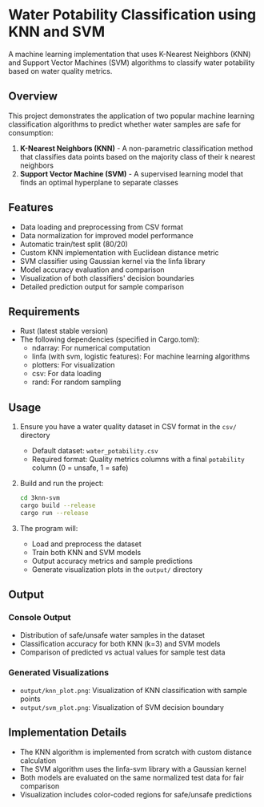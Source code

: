 # Water Potability Classification using KNN and SVM

A machine learning implementation that uses K-Nearest Neighbors (KNN) and Support Vector Machines (SVM) algorithms to classify water potability based on water quality metrics.

## Overview

This project demonstrates the application of two popular machine learning classification algorithms to predict whether water samples are safe for consumption:

1. **K-Nearest Neighbors (KNN)** - A non-parametric classification method that classifies data points based on the majority class of their k nearest neighbors
2. **Support Vector Machine (SVM)** - A supervised learning model that finds an optimal hyperplane to separate classes

## Features

- Data loading and preprocessing from CSV format
- Data normalization for improved model performance
- Automatic train/test split (80/20)
- Custom KNN implementation with Euclidean distance metric
- SVM classifier using Gaussian kernel via the linfa library
- Model accuracy evaluation and comparison
- Visualization of both classifiers' decision boundaries
- Detailed prediction output for sample comparison

## Requirements

- Rust (latest stable version)
- The following dependencies (specified in Cargo.toml):
  - ndarray: For numerical computation
  - linfa (with svm, logistic features): For machine learning algorithms
  - plotters: For visualization
  - csv: For data loading
  - rand: For random sampling

## Usage

1. Ensure you have a water quality dataset in CSV format in the `csv/` directory
   - Default dataset: `water_potability.csv`
   - Required format: Quality metrics columns with a final `potability` column (0 = unsafe, 1 = safe)

2. Build and run the project:
   ```bash
   cd 3knn-svm
   cargo build --release
   cargo run --release
   ```

3. The program will:
   - Load and preprocess the dataset
   - Train both KNN and SVM models
   - Output accuracy metrics and sample predictions
   - Generate visualization plots in the `output/` directory

## Output

### Console Output
- Distribution of safe/unsafe water samples in the dataset
- Classification accuracy for both KNN (k=3) and SVM models
- Comparison of predicted vs actual values for sample test data

### Generated Visualizations
- `output/knn_plot.png`: Visualization of KNN classification with sample points
- `output/svm_plot.png`: Visualization of SVM decision boundary

## Implementation Details

- The KNN algorithm is implemented from scratch with custom distance calculation
- The SVM algorithm uses the linfa-svm library with a Gaussian kernel
- Both models are evaluated on the same normalized test data for fair comparison
- Visualization includes color-coded regions for safe/unsafe predictions
